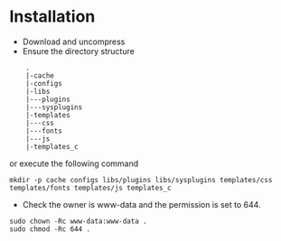 # Installation

- Download and uncompress
- Ensure the directory structure
```
    .
    |-cache
    |-configs
    |-libs
    |---plugins
    |---sysplugins
    |-templates
    |---css
    |---fonts
    |---js
    |-templates_c
```
or execute the following command
```shell
mkdir -p cache configs libs/plugins libs/sysplugins templates/css templates/fonts templates/js templates_c
```
- Check the owner is www-data and the permission is set to 644. 
``` shell
sudo chown -Rc www-data:www-data .
sudo chmod -Rc 644 .
```
